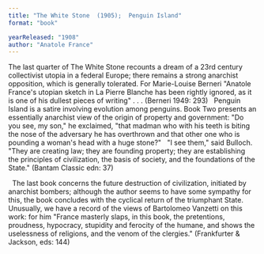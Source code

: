 ```yaml
---
title: "The White Stone  (1905);  Penguin Island"
format: "book"

yearReleased: "1908"
author: "Anatole France"
---
```

 The last quarter of   The White Stone recounts a dream of a 23rd  century collectivist utopia in a federal Europe; there remains a strong  anarchist opposition, which is generally tolerated. For Marie-Louise Berneri "Anatole  France's utopian sketch in La Pierre Blanche has been rightly ignored, as  it is one of his dullest pieces of writing" . . . (Berneri 1949: 293)
 
 Penguin Island is  a satire involving evolution among penguins. Book Two presents an essentially anarchist view of the origin of property and government:
 "Do you see, my son," he exclaimed, "that madman who with his teeth is biting the nose of the adversary he has overthrown and that other one who is pounding a woman's head with a huge stone?"     "I see them," said Bulloch. "They are creating law; they are founding property; they are establishing the principles of civilization, the basis of society, and the foundations of the State." 
(Bantam Classic edn: 37)

 
The last book concerns the future destruction of civilization, initiated by anarchist bombers; although the author seems to have some sympathy for this, the book concludes with the cyclical return of the triumphant State. Unusually, we have a record of the views of Bartolomeo Vanzetti on this work: for him  "France masterly slaps, in this book, the pretentions, proudness, hypocracy, stupidity and ferocity of the humane, and shows the uselessness of religions, and the venom of the clergies." (Frankfurter & Jackson, eds: 144)
 